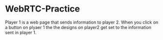 # WebRTC-Practice
Player 1 is a web page that sends information to player 2. When you click on a button on 
plyaer 1 the the designs on player2 get set to the information sent in player 1. 
